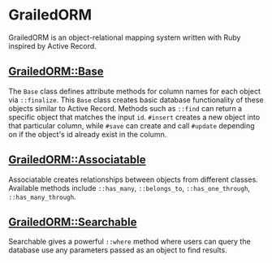 # GrailedORM
GrailedORM is an object-relational mapping system written with Ruby inspired by Active Record.


## [GrailedORM::Base](./base.rb)
The `Base` class defines attribute methods for column names for each object via `::finalize`. This `Base` class creates basic database functionality of these objects similar to Active Record. Methods such as `::find` can return a specific object that matches the input `id`.
`#insert` creates a new object into that particular column, while `#save` can create and call `#update` depending on if the object's id already exist in the column.

## [GrailedORM::Associatable](./associatable.rb)

Associatable creates relationships between objects from different classes. Available methods include `::has_many`, `::belongs_to`, `::has_one_through`, `::has_many_through`.

## [GrailedORM::Searchable](./searchable.rb)

Searchable gives a powerful `::where` method where users can query the database use any parameters passed as an object to find results.
